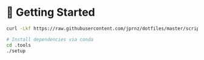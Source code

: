 # 🚀 Getting Started

```sh
curl -Lkf https://raw.githubusercontent.com/jprnz/dotfiles/master/scripts/dotfiles | bash -s install

# Install dependencies via conda
cd .tools
./setup
```

